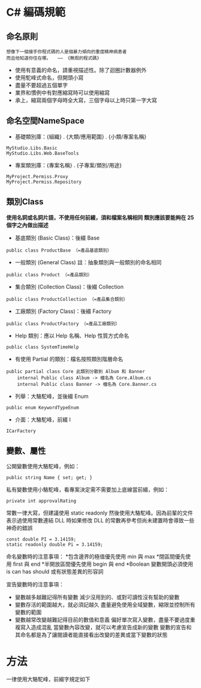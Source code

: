 # C# 編碼規範

## 命名原則
```
想像下一個接手你程式碼的人是個暴力傾向的重度精神病患者
而且他知道你住在哪。　　—— 《無瑕的程式碼》
```
- 使用有意義的命名，請重視描述性。除了迴圈計數器例外
- 使用駝峰式命名，但開頭小寫
- 盡量不要超過五個單字
- 業界和慣例中有對應縮寫時可以使用縮寫
- 承上，縮寫兩個字母時全大寫，三個字母以上時只第一字大寫

## 命名空間NameSpace

- 基礎類別庫：{組織} . {大類/應用範圍} . {小類/專案名稱}
```
MyStudio.Libs.Basic
MyStudio.Libs.Web.BaseTools
```
- 專案類別庫：{專案名稱} . {子專案/類別/用途}
```
MyProject.Permiss.Proxy
MyProject.Permiss.Repository
```

## 類別Class
**使用名詞或名詞片語，不使用任何前綴，須和檔案名稱相同 類別應該要能夠在 25 個字之內做出描述**

- 基底類別 (Basic Class)：後綴 Base
```
public class ProductBase （=產品基底類別）
```
- 一般類別 (General Class) 註：抽象類別與一般類別的命名相同
```
public class Product （=產品類別）
```
- 集合類別 (Collection Class)：後綴 Collection
```
public class ProductCollection （=產品集合類別）
```
- 工廠類別 (Factory Class)：後綴 Factory
```
public class ProductFactory （=產品工廠類別）
```
- Help 類別：應以 Help 名稱、Help 性質方式命名
```
public class SystemTimeHelp
```
- 有使用 Partial 的類別：檔名按照類別階層命名
```
public partial class Core 此類別分散到 Album 和 Banner
    internal Public class Album -> 檔名為 Core.Album.cs
    internal Public class Banner -> 檔名為 Core.Banner.cs
```    
- 列舉：大駱駝峰，並後綴 Enum
```
public enum KeywordTypeEnum
```
- 介面：大駱駝峰，前綴 I
```
ICarFactory
```

## 變數、屬性
公開變數使用大駱駝峰，例如：
```
public string Name { set; get; }
```
私有變數使用小駱駝峰，看專案決定需不需要加上底線當前綴，例如：
```
private int approvalRating
```
常數一律大寫，但建議使用 static readonly 然後使用大駱駝峰。因為前輩的文件表示過使用常數連結 DLL 時如果修改 DLL 的常數再參考但尚未建置時會導致一些神奇的錯誤
```
const double PI = 3.14159;
static readonly double Pi = 3.14159;
```

命名變數時的注意事項：
*包含邊界的極值優先使用 min 與 max
*閉區間優先使用 first 與 end
*半開放區間優先使用 begin 與 end
*Boolean 變數開頭必須使用 is can has should 或有狀態差異的形容詞

宣告變數時的注意事項：
- 變數越多越難記得所有變數
    減少沒用到的、或對可讀性沒有幫助的變數
- 變數存活的範圍越大，就必須記越久
    盡量避免使用全域變數，縮限並控制所有變數的範圍
- 變數越常改變越難記得目前的數值和意義
    偏好單次寫入變數，盡量不要過度重複寫入造成混亂
    當變數內容改變，就可以考慮宣告成新的變數
    變數的宣告和其命名都是為了讓閱讀者能直接看出改變的差異或當下變數的狀態

# 方法
一律使用大駱駝峰，前綴字規定如下

